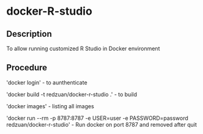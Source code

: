 # docker-R-studio

## Description

To allow running customized R Studio in Docker environment

## Procedure
'docker login' - to aunthenticate

'docker build -t redzuan/docker-r-studio .' - to build

'docker images' - listing all images

'docker run --rm -p 8787:8787 -e USER=user -e PASSWORD=password redzuan/docker-r-studio' - Run docker on port 8787 and removed after quit


